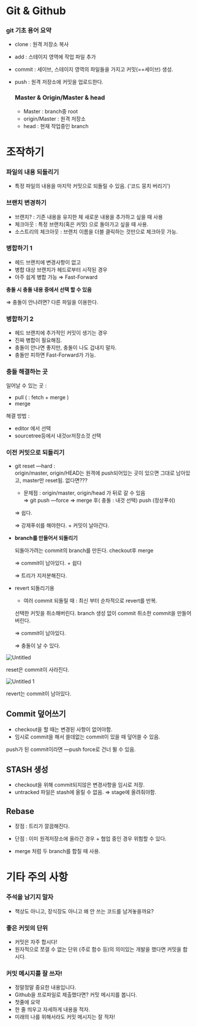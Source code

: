 # Git & Github

### git 기초 용어 요약

- clone : 원격 저장소 복사
- add : 스테이지 영역에 작업 파일 추가
- commit : 세이브, 스테이지 영역의 파일들을 가지고 커밋(==세이브) 생성.
- push : 원격 저장소에 커밋을 업로드한다.

    ### Master & Origin/Master & head

    - Master : branch중 root
    - origin/Master : 원격 저장소
    - head : 현재 작업중인 branch

# 조작하기

### 파일의 내용 되돌리기

- 특정 파일의 내용을 마지막 커밋으로 되돌릴 수 있음. ('코드 뭉치 버리기')

### 브랜치 변경하기

- 브랜치? : 기존 내용을 유지한 체 새로운 내용을 추가하고 싶을 때 사용
- 체크아웃 : 특정 브랜치(혹은 커밋) 으로 돌아가고 싶을 때 사용.
- 소스트리의 체크아웃 : 브랜치 이름을 더블 클릭하는 것만으로 체크아웃 가능.

### 병합하기 1

- 헤드 브랜치에 변경사항이 없고
- 병합 대상 브랜치가 헤드로부터 시작된 경우
- 아주 쉽게 병합 가능 ⇒ Fast-Forward

**충돌 시 충돌 내용 중에서 선택 할 수 있음**

⇒ 충돌이 안나려면? 다른 파일을 이용한다.

### 병합하기 2

- 헤드 브랜치에 추가적인 커밋이 생기는 경우
- 진짜 병합이 필요해짐.
- 충돌이 안나면 좋지만, 충돌이 나도 겁내지 말자.
- 충돌만 피하면 Fast-Forward가 가능.

### 충돌 해결하는 곳

일어날 수 있는 곳 : 

- pull ( : fetch + merge )
- merge

해결 방법 : 

- editor 에서 선택
- sourcetree등에서 내것or저장소것 선택

### 이전 커밋으로 되돌리기

- git reset —hard :  
origin/master, origin/HEAD는 원격에 push되어있는 곳이 있으면 그대로 남아있고,
master만 reset됨.
없다면???
    - 문제점 :  origin/master, origin/head 가 뒤로 갈 수 있음  
    ⇒ git push —force
    ⇒ merge 후( 충돌 : 내것 선택)  push (정상푸쉬)

    ⇒ 쉽다.

    ⇒ 강제푸쉬를 해야한다.  +  커밋이 날아간다.

- **branch를 만들어서 되돌리기**

    되돌아가려는 commit의 branch를 만든다.
    checkout후 merge

    ⇒ commit이 남아있다. + 쉽다

    ⇒ 트리가 지저분해진다.

- revert 되돌리기용
    - 여러 commit 되돌릴 때 : 최신 부터 순차적으로 revert를 반복.

    선택한 커밋을 취소해버린다.
    branch 생성 없이  commit 취소한 commit을 만들어 버린다.

    ⇒ commit이 남아있다.

    ⇒ 충돌이 날 수 있다.

![Untitled](https://user-images.githubusercontent.com/42796949/91921315-27b54800-ed06-11ea-99f7-346facfb3dff.png)


reset은 commit이 사라진다.

![Untitled 1](https://user-images.githubusercontent.com/42796949/91921303-2421c100-ed06-11ea-9616-d519a214a377.png)


revert는 commit이 남아있다.

## Commit 덮어쓰기

- checkout을 할 때는 변경된 사항이 없어야함.
- 임시로 commit을 해서 쓸데없는 commit이 있을 때 덮어쓸 수 있음.

push가 된 commit이라면 —push force로 건너 뛸 수 있음.

## STASH 생성

- checkout을 위해 commit되지않은 변경사항을 임시로 저장.
- untracked 파일은 stash에 올릴 수 없음.
⇒ stage에 올려줘야함.

## Rebase

- 장점 : 트리가 깔끔해진다.
- 단점 :  이미 원격저장소에 올라간 경우 + 협업 중인 경우 위험할 수 있다.

 -  merge 처럼 두 branch를 합칠 때 사용.

# **기타 주의 사항**

### **주석을 남기지 말자**

- 책상도 아니고, 장식장도 아니고 왜 안 쓰는 코드를 남겨놓을까요?

### **좋은 커밋의 단위**

- 커밋은 자주 합시다!
- 원자적으로 쪼갤 수 없는 단위 (주로 함수 등)의 의미있는 개발을 했다면 커밋을 합시다.

### **커밋 메시지를 잘 쓰자!**

- 정말정말 중요한 내용입니다.
- Github을 프로파일로 제출했다면? 커밋 메시지를 봅니다.
- 첫줄에 요약
- 한 줄 띄우고 자세하게 내용을 적자.
- 미래의 나를 위해서라도 커밋 메시지는 잘 적자!
